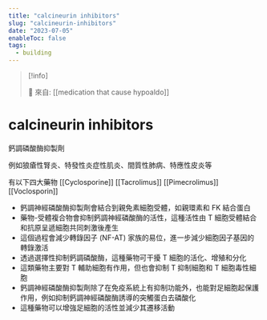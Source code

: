 ```yaml
---
title: "calcineurin inhibitors"
slug: "calcineurin-inhibitors"
date: "2023-07-05"
enableToc: false
tags:
  - building
---
```


> [!info]
>
> 🌱 來自: [[medication that cause hypoaldo]]

# calcineurin inhibitors

鈣調磷酸酶抑製劑

例如狼瘡性腎炎、特發性炎症性肌炎、間質性肺病、特應性皮炎等

有以下四大藥物 [[Cyclosporine]] [[Tacrolimus]] [[Pimecrolimus]] [[Voclosporin]]

- 鈣調神經磷酸酶抑製劑會結合到親免素細胞受體，如親環素和 FK 結合蛋白
- 藥物-受體複合物會抑制鈣調神經磷酸酶的活性，這種活性由 T 細胞受體結合和抗原呈遞細胞共同刺激後產生
- 這個過程會減少轉錄因子 (NF-AT) 家族的易位，進一步減少細胞因子基因的轉錄激活
- 透過選擇性抑制鈣調磷酸酶，這種藥物可干擾 T 細胞的活化、增殖和分化
- 這類藥物主要對 T 輔助細胞有作用，但也會抑制 T 抑制細胞和 T 細胞毒性細胞
- 鈣調神經磷酸酶抑製劑除了在免疫系統上有抑制功能外，也能對足細胞起保護作用，例如抑制鈣調神經磷酸酶誘導的突觸蛋白去磷酸化
- 這種藥物可以增強足細胞的活性並減少其遷移活動
